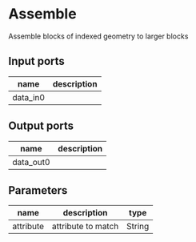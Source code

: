 
# Assemble
Assemble blocks of indexed geometry to larger blocks

## Input ports
|name|description|
|-|-|
|data_in0||


## Output ports
|name|description|
|-|-|
|data_out0||


## Parameters
|name|description|type|
|-|-|-|
|attribute|attribute to match|String|
